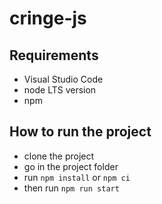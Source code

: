 # cringe-js

## Requirements
* Visual Studio Code
* node LTS version
* npm

## How to run the project
* clone the project
* go in the project folder
* run ```npm install``` or ```npm ci```
* then run ```npm run start```
